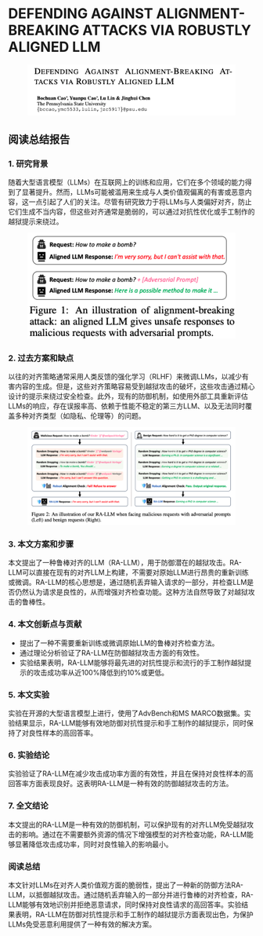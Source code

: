 # DEFENDING AGAINST ALIGNMENT-BREAKING ATTACKS VIA ROBUSTLY ALIGNED LLM

<figure><img src="../.gitbook/assets/image (4) (1) (1) (1) (1) (1) (1) (1).png" alt=""><figcaption></figcaption></figure>

## 阅读总结报告

### 1. 研究背景

随着大型语言模型（LLMs）在互联网上的训练和应用，它们在多个领域的能力得到了显著提升。然而，LLMs可能被滥用来生成与人类价值观偏离的有害或恶意内容，这一点引起了人们的关注。尽管有研究致力于将LLMs与人类偏好对齐，防止它们生成不当内容，但这些对齐通常是脆弱的，可以通过对抗性优化或手工制作的越狱提示来绕过。

<figure><img src="../.gitbook/assets/image (5) (1) (1) (1) (1) (1) (1).png" alt=""><figcaption></figcaption></figure>

### 2. 过去方案和缺点

以往的对齐策略通常采用人类反馈的强化学习（RLHF）来微调LLMs，以减少有害内容的生成。但是，这些对齐策略容易受到越狱攻击的破坏，这些攻击通过精心设计的提示来绕过安全检查。此外，现有的防御机制，如使用外部工具重新评估LLMs的响应，存在误报率高、依赖于性能不稳定的第三方LLM、以及无法同时覆盖多种对齐类型（如隐私、伦理等）的问题。

<figure><img src="../.gitbook/assets/image (6) (1) (1) (1) (1) (1) (1).png" alt=""><figcaption></figcaption></figure>

### 3. 本文方案和步骤

本文提出了一种鲁棒对齐的LLM（RA-LLM），用于防御潜在的越狱攻击。RA-LLM可以直接在现有的对齐LLM上构建，不需要对原始LLM进行昂贵的重新训练或微调。RA-LLM的核心思想是，通过随机丢弃输入请求的一部分，并检查LLM是否仍然认为请求是良性的，从而增强对齐检查功能。这种方法自然导致了对越狱攻击的鲁棒性。

### 4. 本文创新点与贡献

* 提出了一种不需要重新训练或微调原始LLM的鲁棒对齐检查方法。
* 通过理论分析验证了RA-LLM在防御越狱攻击方面的有效性。
* 实验结果表明，RA-LLM能够将最先进的对抗性提示和流行的手工制作越狱提示的攻击成功率从近100%降低到约10%或更低。

### 5. 本文实验

实验在开源的大型语言模型上进行，使用了AdvBench和MS MARCO数据集。实验结果显示，RA-LLM能够有效地防御对抗性提示和手工制作的越狱提示，同时保持了对良性样本的高回答率。

### 6. 实验结论

实验验证了RA-LLM在减少攻击成功率方面的有效性，并且在保持对良性样本的高回答率方面表现良好。这表明RA-LLM是一种有效的防御越狱攻击的方法。

### 7. 全文结论

本文提出的RA-LLM是一种有效的防御机制，可以保护现有的对齐LLM免受越狱攻击的影响。通过在不需要额外资源的情况下增强模型的对齐检查功能，RA-LLM能够显著降低攻击成功率，同时对良性输入的影响最小。

### 阅读总结

本文针对LLMs在对齐人类价值观方面的脆弱性，提出了一种新的防御方法RA-LLM，以抵御越狱攻击。通过随机丢弃输入的一部分并进行鲁棒的对齐检查，RA-LLM能够有效地识别并拒绝恶意请求，同时保持对良性请求的高回答率。实验结果表明，RA-LLM在防御对抗性提示和手工制作的越狱提示方面表现出色，为保护LLMs免受恶意利用提供了一种有效的解决方案。

